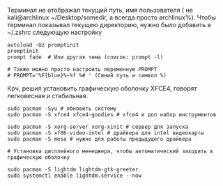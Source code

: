 Терминал не отображал текущий путь, имя пользователя ( не kali@archlinux ~/Desktop/somedir, а всегда просто archlinux%). Чтобы терминал показывал текущею директорию, нужно было добавить в ~/.zshrc следующую настройку 

```Shell
autoload -Uz promptinit
promptinit
prompt fade  # Или другая тема (список: prompt -l)

# Также можно просто настроить переменную PROMPT
# PROMPT='%F{blue}%~%f %# ' (Синий путь и символ %)
```

Крч, решил установить графическую оболочку XFCE4, говорят легковесная и стабильная. 

```
sudo pacman -Syu # обновить систему
sudo pacman -S xfce4 xfce4-goodies # xfce4 и доп набор инструментов

sudo pacman -S xorg-server xorg-xinit # сервер для запуска
sudo pacman -S xf86-video-intel # драйвера для intel видеокарты
sudo pacman -S mesa # нужно для работы предыдущего драйвера

# Установка дисплейного менеджера, чтобы автоматический заходить в графическую оболочку

sudo pacman -S lightdm lightdm-gtk-greeter
sudo systemctl enable lightdm.service --now 

```


